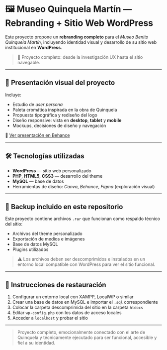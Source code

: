 # 🖼️ Museo Quinquela Martín — Rebranding + Sitio Web WordPress

Este proyecto propone un **rebranding completo** para el *Museo Benito Quinquela Martín*, incluyendo identidad visual y desarrollo de su sitio web institucional en **WordPress**.

> 🎯 Proyecto completo: desde la investigación UX hasta el sitio navegable.

---

## 📌 Presentación visual del proyecto

Incluye:

- Estudio de *user persona*  
- Paleta cromática inspirada en la obra de Quinquela  
- Propuesta tipográfica y rediseño del logo  
- Diseño responsive: vista en **desktop**, **tablet** y **mobile**  
- Mockups, decisiones de diseño y navegación

🔗 [Ver presentación en Behance](https://www.behance.net/gallery/202479549/Wordpress-Museo-Quinquela-Martin)

---

## 🛠️ Tecnologías utilizadas

- **WordPress** — sitio web personalizado  
- **PHP**, **HTML5**, **CSS3** — desarrollo del theme  
- **MySQL** — base de datos  
- Herramientas de diseño: *Canva*, *Behance*, *Figma* (exploración visual)

---

## 💾 Backup incluido en este repositorio

Este proyecto contiene archivos `.rar` que funcionan como respaldo técnico del sitio:

- Archivos del theme personalizado  
- Exportación de medios e imágenes  
- Base de datos MySQL  
- Plugins utilizados

> ⚠️ Los archivos deben ser descomprimidos e instalados en un entorno local compatible con WordPress para ver el sitio funcional.

---

## 🧭 Instrucciones de restauración

1. Configurar un entorno local con XAMPP, LocalWP o similar  
2. Crear una base de datos en MySQL e importar el `.sql` correspondiente  
3. Colocar la carpeta descomprimida del sitio en la carpeta `htdocs`  
4. Editar `wp-config.php` con los datos de acceso locales  
5. Acceder a `localhost` y probar el sitio

---

> Proyecto completo, emocionalmente conectado con el arte de Quinquela y técnicamente ejecutado para ser funcional, accesible y fiel a su identidad.
